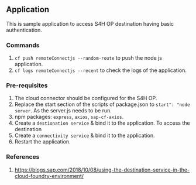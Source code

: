## Application

This is sample application to access S4H OP destination having basic authentication.

### Commands

1. `cf push remoteConnectjs --random-route` to push the node js application.
2. `cf logs remoteConnectjs --recent` to check the logs of the application.

### Pre-requisites

1. The cloud connector should be configured for the S4H OP.
2. Replace the start section of the scripts of package.json to `start": "node server`. As the server.js needs to be run.
3. npm packages: `express`, `axios`, `sap-cf-axios`.
4. Create a `destionation service` & bind it to the application. To access the destination
5. Create a `connectivity service` & bind it to the application.
6. Restart the application.

### References

1. https://blogs.sap.com/2018/10/08/using-the-destination-service-in-the-cloud-foundry-environment/
